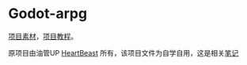 # Godot-arpg

[项目素材](https://github.com/uheartbeast/youtube-tutorials/blob/master/Action%20RPG/Action%20RPG%20Resources.zip)，[项目教程](https://www.youtube.com/watch?v=mAbG8Oi-SvQ&t=1s)。

原项目由油管UP [HeartBeast](https://www.youtube.com/channel/UCrHQNOyU1q6BFEfkNq2CYMA?pbjreload=101) 所有，该项目文件为自学自用，这是相关[笔记]()